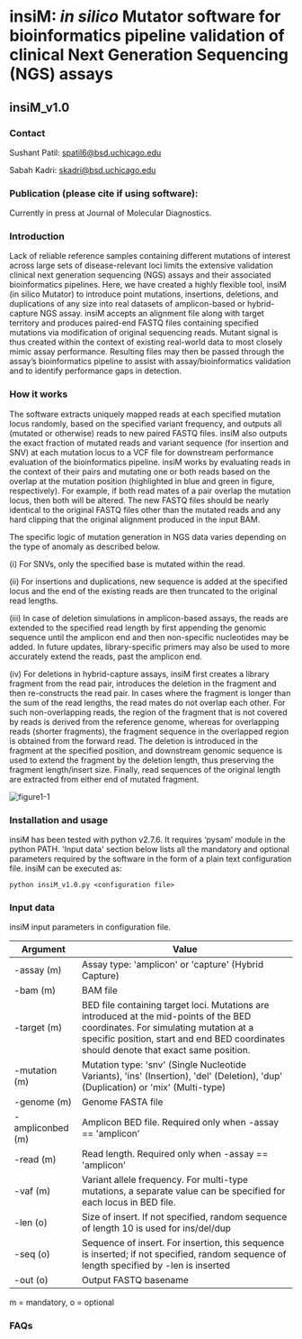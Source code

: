 # insiM: *in silico* Mutator software for bioinformatics pipeline validation of clinical Next Generation Sequencing (NGS) assays

## insiM_v1.0

### Contact

Sushant Patil: spatil6@bsd.uchicago.edu

Sabah Kadri: skadri@bsd.uchicago.edu

### Publication (please cite if using software):

Currently in press at Journal of Molecular Diagnostics. 


### Introduction 

Lack of reliable reference samples containing different mutations of interest across large sets of disease-relevant loci limits the extensive validation clinical next generation sequencing (NGS) assays and their associated bioinformatics pipelines. Here, we have created a highly flexible tool, insiM (in silico Mutator) to introduce point mutations, insertions, deletions, and duplications of any size into real datasets of amplicon-based or hybrid-capture NGS assay. insiM accepts an alignment file along with target territory and produces paired-end FASTQ files containing specified mutations via modification of original sequencing reads.  Mutant signal is thus created within the context of existing real-world data to most closely mimic assay performance.  Resulting files may then be passed through the assay’s bioinformatics pipeline to assist with assay/bioinformatics validation and to identify performance gaps in detection. 

### How it works

The software extracts uniquely mapped reads at each specified mutation locus randomly, based on the specified variant frequency, and outputs all (mutated or otherwise) reads to new paired FASTQ files. insiM also outputs the exact fraction of mutated reads and variant sequence (for insertion and SNV) at each mutation locus to a VCF file for downstream performance evaluation of the bioinformatics pipeline. 
insiM works by evaluating reads in the context of their pairs and mutating one or both reads based on the overlap at the mutation position (highlighted in blue and green in figure, respectively). For example, if both read mates of a pair overlap the mutation locus, then both will be altered. The new FASTQ files should be nearly identical to the original FASTQ files other than the mutated reads and any hard clipping that the original alignment produced in the input BAM. 

The specific logic of mutation generation in NGS data varies depending on the type of anomaly as described below.

(i) For SNVs, only the specified base is mutated within the read. 

(ii) For insertions and duplications, new sequence is added at the specified locus and the end of the existing reads are then truncated to the original read lengths. 

(iii) In case of deletion simulations in amplicon-based assays, the reads are extended to the specified read length by first appending the genomic sequence until the amplicon end and then non-specific nucleotides may be added. In future updates, library-specific primers may also be used to more accurately extend the reads, past the amplicon end.  

(iv) For deletions in hybrid-capture assays, insiM first creates a library fragment from the read pair, introduces the deletion in the fragment and then re-constructs the read pair. In cases where the fragment is longer than the sum of the read lengths, the read mates do not overlap each other. For such non-overlapping reads, the region of the fragment that is not covered by reads is derived from the reference genome, whereas for overlapping reads (shorter fragments), the fragment sequence in the overlapped region is obtained from the forward read. The deletion is introduced in the fragment at the specified position, and downstream genomic sequence is used to extend the fragment by the deletion length, thus preserving the fragment length/insert size. Finally, read sequences of the original length are extracted from either end of mutated fragment. 

![figure1-1](https://user-images.githubusercontent.com/9405995/44405375-b3dce400-a51e-11e8-960d-1fcf3216c7e0.jpg)

### Installation and usage

insiM has been tested with python v2.7.6. It requires ‘pysam’ module in the python PATH. 'Input data' section below lists all the mandatory and optional parameters required by the software in the form of a plain text configuration file. insiM can be executed as:

``` python insiM_v1.0.py <configuration file> ```

### Input data

insiM input parameters in configuration file. 

| Argument		| Value           |
| ------------------- |---------------|
| -assay (m)	| Assay type: 'amplicon' or 'capture' (Hybrid Capture) |
| -bam (m)      | BAM file     |
| -target (m) | BED file containing target loci. Mutations are introduced at the mid-points of the BED coordinates. For simulating mutation at a specific position, start and end BED coordinates should denote that exact same position.       |
| -mutation (m)		| Mutation type: 'snv' (Single Nucleotide Variants), 'ins' (Insertion), 'del' (Deletion), 'dup' (Duplication) or 'mix' (Multi-type) |
| -genome (m)		| Genome FASTA file |
| -ampliconbed (m)		| Amplicon BED file. Required only when -assay == 'amplicon’ |
| -read (m)	| Read length. Required only when -assay == 'amplicon’ |
| -vaf (m)	| Variant allele frequency. For multi-type mutations, a separate value can be specified for each locus in BED file.  |
| -len (o)	| Size of insert. If not specified, random sequence of length 10 is used for ins/del/dup |
| -seq (o)	| Sequence of insert. For insertion, this sequence is inserted; if not specified, random sequence of length specified by -len is inserted |
| -out (o)	| Output FASTQ basename |

m = mandatory, o = optional

### FAQs
